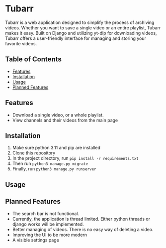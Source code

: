 
# Tubarr

Tubarr is a web application designed to simplify the process of archiving videos. 
Whether you want to save a single video or an entire playlist, Tubarr makes it easy. 
Built on Django and utilizing yt-dlp for downloading videos, Tubarr offers a user-friendly interface for managing and storing your favorite videos.

## Table of Contents

- [Features](#features)
- [Installation](#installation)
- [Usage](#usage)
- [Planned Features](#planned-features)

## Features

- Download a single video, or a whole playlist.
- View channels and their videos from the main page

## Installation

1. Make sure python 3.11 and pip are installed
2. Clone this repository
3. In the project directory, run ```pip install -r requirements.txt```
4. Then run ```python3 manage.py migrate```
5. Finally, run ```python3 manage.py runserver```

## Usage

## Planned Features

- The search bar is not functional.
- Currently, the application is thread limited. Either python threads or django works will be implemented.
- Better managing of videos. There is no easy way of deleting a video.
- Improving the UI to be more modern
- A visible settings page